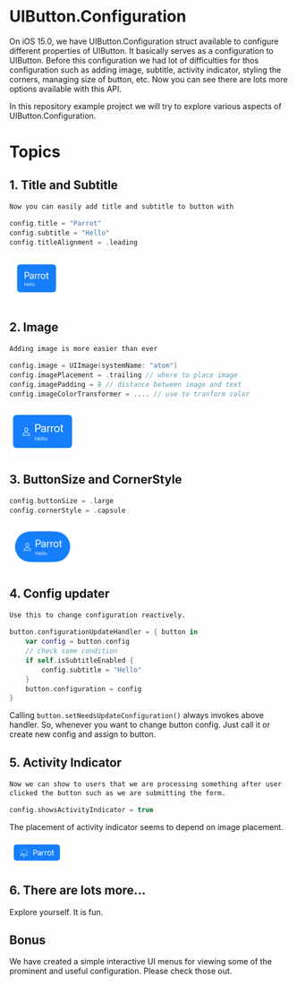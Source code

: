 # UIButton.Configuration
On iOS 15.0, we have UIButton.Configuration struct available to configure different properties of UIButton.
It basically serves as a configuration to UIButton.
Before this configuration we had lot of difficulties for thos configuration such as adding image, subtitle, activity indicator, styling the corners, managing size of button, etc. 
Now you can see there are lots more options available with this API.

In this repository example project we will try to explore various aspects of UIButton.Configuration.

# Topics

## 1. Title and Subtitle
    Now you can easily add title and subtitle to button with
```swift
config.title = "Parrot"
config.subtitle = "Hello"
config.titleAlignment = .leading
```
<img src="Images/image1.png" width="100"/>

## 2. Image
    Adding image is more easier than ever
```swift
config.image = UIImage(systemName: "atom")
config.imagePlacement = .trailing // where to place image
config.imagePadding = 8 // distance between image and text
config.imageColorTransformer = .... // use to tranform color
```
<img src="Images/image2.png" width="120"/>

## 3. ButtonSize and CornerStyle
```swift
config.buttonSize = .large
config.cornerStyle = .capsule
```
<img src="Images/image3.png" width="120"/>

## 4. Config updater
    Use this to change configuration reactively.
```swift
button.configurationUpdateHandler = { button in
    var config = button.config
    // check some condition
    if self.isSubtitleEnabled {
        config.subtitle = "Hello"
    }
    button.configuration = config
}
```
Calling `button.setNeedsUpdateConfiguration()` always invokes above handler. So, whenever you want to change button config. Just call it or create new config and assign to button.
## 5. Activity Indicator
    Now we can show to users that we are processing something after user clicked the button such as we are submitting the form.
```swift
config.showsActivityIndicator = true
```
The placement of activity indicator seems to depend on image placement.

<img src="Images/image4.png" width="100"/>

## 6. There are lots more... 
Explore yourself. It is fun. 


## Bonus

We have created a simple interactive UI menus for viewing some of the prominent and useful configuration. Please check those out.
